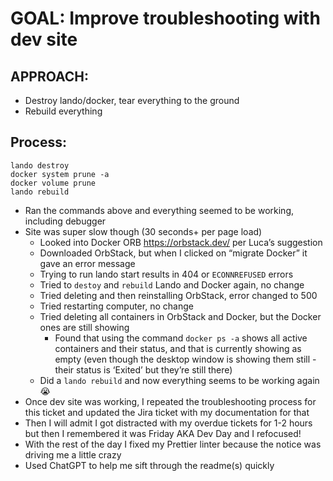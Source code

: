 # GOAL: Improve troubleshooting with dev site

## APPROACH:
- Destroy lando/docker, tear everything to the ground
- Rebuild everything

## Process:
```CLI
lando destroy
docker system prune -a
docker volume prune
lando rebuild
```

- Ran the commands above and everything seemed to be working, including debugger
- Site was super slow though (30 seconds+ per page load)
  - Looked into Docker ORB https://orbstack.dev/ per Luca’s suggestion
  - Downloaded OrbStack, but when I clicked on “migrate Docker” it gave an error message
  - Trying to run lando start results in 404 or `ECONNREFUSED` errors
  - Tried to `destoy` and `rebuild` Lando and Docker again, no change
  - Tried deleting and then reinstalling OrbStack, error changed to 500  
  - Tried restarting computer, no change
  - Tried deleting all containers in OrbStack and Docker, but the Docker ones are still showing
    - Found that using the command `docker ps -a` shows all active containers and their status, and that is currently showing as empty (even though the desktop window is showing them still - their status is ‘Exited’ but they’re still there)
  - Did a `lando rebuild` and now everything seems to be working again 😭 
- Once dev site was working, I repeated the troubleshooting process for this ticket and updated the Jira ticket with my documentation for that
- Then I will admit I got distracted with my overdue tickets for 1-2 hours but then I remembered it was Friday AKA Dev Day and I refocused!
- With the rest of the day I fixed my Prettier linter because the notice was driving me a little crazy
- Used ChatGPT to help me sift through the readme(s) quickly 

